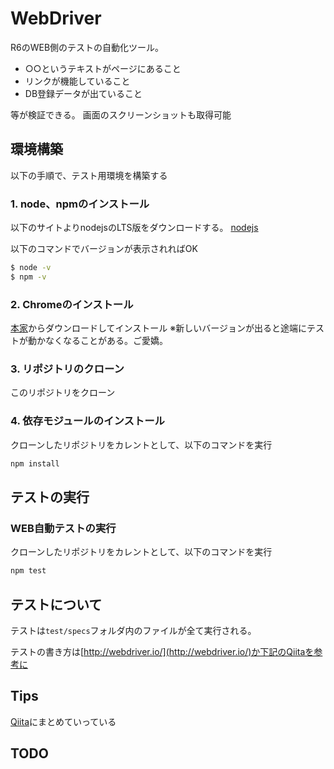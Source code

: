 # WebDriver

R6のWEB側のテストの自動化ツール。
- ○○というテキストがページにあること
- リンクが機能していること
- DB登録データが出ていること

等が検証できる。
画面のスクリーンショットも取得可能


## 環境構築
以下の手順で、テスト用環境を構築する

### 1. node、npmのインストール

以下のサイトよりnodejsのLTS版をダウンロードする。
[nodejs](https://nodejs.org/en/)

以下のコマンドでバージョンが表示されればOK

```bash
$ node -v
$ npm -v
```

### 2. Chromeのインストール

[本家](https://www.google.com/chrome/browser/desktop/index.html)からダウンロードしてインストール
※新しいバージョンが出ると途端にテストが動かなくなることがある。ご愛嬌。

### 3. リポジトリのクローン

このリポジトリをクローン

### 4. 依存モジュールのインストール

クローンしたリポジトリをカレントとして、以下のコマンドを実行
```bash
npm install
```

## テストの実行

### WEB自動テストの実行

クローンしたリポジトリをカレントとして、以下のコマンドを実行
```bash
npm test
```

## テストについて

テストは`test/specs`フォルダ内のファイルが全て実行される。

テストの書き方は[http://webdriver.io/](http://webdriver.io/)か下記のQiitaを参考に


## Tips

[Qiita](http://qiita.com/matsum0623/items/126691d0b756592e514f)にまとめていっている


## TODO